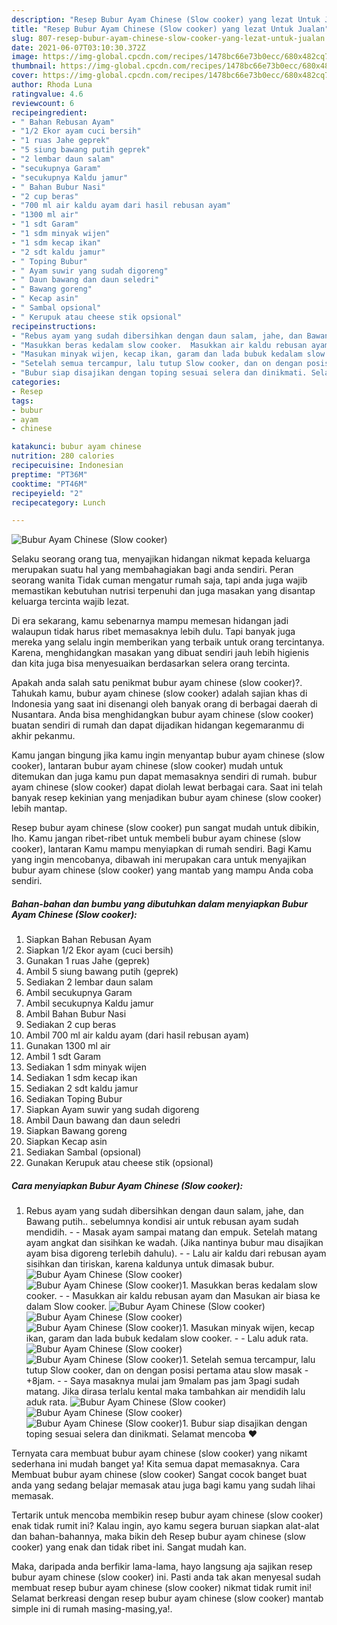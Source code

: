 ```yaml
---
description: "Resep Bubur Ayam Chinese (Slow cooker) yang lezat Untuk Jualan"
title: "Resep Bubur Ayam Chinese (Slow cooker) yang lezat Untuk Jualan"
slug: 807-resep-bubur-ayam-chinese-slow-cooker-yang-lezat-untuk-jualan
date: 2021-06-07T03:10:30.372Z
image: https://img-global.cpcdn.com/recipes/1478bc66e73b0ecc/680x482cq70/bubur-ayam-chinese-slow-cooker-foto-resep-utama.jpg
thumbnail: https://img-global.cpcdn.com/recipes/1478bc66e73b0ecc/680x482cq70/bubur-ayam-chinese-slow-cooker-foto-resep-utama.jpg
cover: https://img-global.cpcdn.com/recipes/1478bc66e73b0ecc/680x482cq70/bubur-ayam-chinese-slow-cooker-foto-resep-utama.jpg
author: Rhoda Luna
ratingvalue: 4.6
reviewcount: 6
recipeingredient:
- " Bahan Rebusan Ayam"
- "1/2 Ekor ayam cuci bersih"
- "1 ruas Jahe geprek"
- "5 siung bawang putih geprek"
- "2 lembar daun salam"
- "secukupnya Garam"
- "secukupnya Kaldu jamur"
- " Bahan Bubur Nasi"
- "2 cup beras"
- "700 ml air kaldu ayam dari hasil rebusan ayam"
- "1300 ml air"
- "1 sdt Garam"
- "1 sdm minyak wijen"
- "1 sdm kecap ikan"
- "2 sdt kaldu jamur"
- " Toping Bubur"
- " Ayam suwir yang sudah digoreng"
- " Daun bawang dan daun seledri"
- " Bawang goreng"
- " Kecap asin"
- " Sambal opsional"
- " Kerupuk atau cheese stik opsional"
recipeinstructions:
- "Rebus ayam yang sudah dibersihkan dengan daun salam, jahe, dan Bawang putih.. sebelumnya kondisi air untuk rebusan ayam sudah mendidih.  Masak ayam sampai matang dan empuk. Setelah matang ayam angkat dan sisihkan ke wadah. (Jika nantinya bubur mau disajikan ayam bisa digoreng terlebih dahulu).  Lalu air kaldu dari rebusan ayam sisihkan dan tiriskan, karena kaldunya untuk dimasak bubur."
- "Masukkan beras kedalam slow cooker.  Masukkan air kaldu rebusan ayam dan Masukan air biasa ke dalam Slow cooker."
- "Masukan minyak wijen, kecap ikan, garam dan lada bubuk kedalam slow cooker.  Lalu aduk rata."
- "Setelah semua tercampur, lalu tutup Slow cooker, dan on dengan posisi pertama atau slow masak -+8jam.  Saya masaknya mulai jam 9malam pas jam 3pagi sudah matang. Jika dirasa terlalu kental maka tambahkan air mendidih lalu aduk rata."
- "Bubur siap disajikan dengan toping sesuai selera dan dinikmati. Selamat mencoba ❤️"
categories:
- Resep
tags:
- bubur
- ayam
- chinese

katakunci: bubur ayam chinese 
nutrition: 280 calories
recipecuisine: Indonesian
preptime: "PT36M"
cooktime: "PT46M"
recipeyield: "2"
recipecategory: Lunch

---
```



![Bubur Ayam Chinese (Slow cooker)](https://img-global.cpcdn.com/recipes/1478bc66e73b0ecc/680x482cq70/bubur-ayam-chinese-slow-cooker-foto-resep-utama.jpg)

Selaku seorang orang tua, menyajikan hidangan nikmat kepada keluarga merupakan suatu hal yang membahagiakan bagi anda sendiri. Peran seorang  wanita Tidak cuman mengatur rumah saja, tapi anda juga wajib memastikan kebutuhan nutrisi terpenuhi dan juga masakan yang disantap keluarga tercinta wajib lezat.

Di era  sekarang, kamu sebenarnya mampu memesan hidangan jadi walaupun tidak harus ribet memasaknya lebih dulu. Tapi banyak juga mereka yang selalu ingin memberikan yang terbaik untuk orang tercintanya. Karena, menghidangkan masakan yang dibuat sendiri jauh lebih higienis dan kita juga bisa menyesuaikan berdasarkan selera orang tercinta. 



Apakah anda salah satu penikmat bubur ayam chinese (slow cooker)?. Tahukah kamu, bubur ayam chinese (slow cooker) adalah sajian khas di Indonesia yang saat ini disenangi oleh banyak orang di berbagai daerah di Nusantara. Anda bisa menghidangkan bubur ayam chinese (slow cooker) buatan sendiri di rumah dan dapat dijadikan hidangan kegemaranmu di akhir pekanmu.

Kamu jangan bingung jika kamu ingin menyantap bubur ayam chinese (slow cooker), lantaran bubur ayam chinese (slow cooker) mudah untuk ditemukan dan juga kamu pun dapat memasaknya sendiri di rumah. bubur ayam chinese (slow cooker) dapat diolah lewat berbagai cara. Saat ini telah banyak resep kekinian yang menjadikan bubur ayam chinese (slow cooker) lebih mantap.

Resep bubur ayam chinese (slow cooker) pun sangat mudah untuk dibikin, lho. Kamu jangan ribet-ribet untuk membeli bubur ayam chinese (slow cooker), lantaran Kamu mampu menyiapkan di rumah sendiri. Bagi Kamu yang ingin mencobanya, dibawah ini merupakan cara untuk menyajikan bubur ayam chinese (slow cooker) yang mantab yang mampu Anda coba sendiri.

<!--inarticleads1-->

##### Bahan-bahan dan bumbu yang dibutuhkan dalam menyiapkan Bubur Ayam Chinese (Slow cooker):

1. Siapkan  Bahan Rebusan Ayam
1. Siapkan 1/2 Ekor ayam (cuci bersih)
1. Gunakan 1 ruas Jahe (geprek)
1. Ambil 5 siung bawang putih (geprek)
1. Sediakan 2 lembar daun salam
1. Ambil secukupnya Garam
1. Ambil secukupnya Kaldu jamur
1. Ambil  Bahan Bubur Nasi
1. Sediakan 2 cup beras
1. Ambil 700 ml air kaldu ayam (dari hasil rebusan ayam)
1. Gunakan 1300 ml air
1. Ambil 1 sdt Garam
1. Sediakan 1 sdm minyak wijen
1. Sediakan 1 sdm kecap ikan
1. Sediakan 2 sdt kaldu jamur
1. Sediakan  Toping Bubur
1. Siapkan  Ayam suwir yang sudah digoreng
1. Ambil  Daun bawang dan daun seledri
1. Siapkan  Bawang goreng
1. Siapkan  Kecap asin
1. Sediakan  Sambal (opsional)
1. Gunakan  Kerupuk atau cheese stik (opsional)




<!--inarticleads2-->

##### Cara menyiapkan Bubur Ayam Chinese (Slow cooker):

1. Rebus ayam yang sudah dibersihkan dengan daun salam, jahe, dan Bawang putih.. sebelumnya kondisi air untuk rebusan ayam sudah mendidih. -  - Masak ayam sampai matang dan empuk. Setelah matang ayam angkat dan sisihkan ke wadah. (Jika nantinya bubur mau disajikan ayam bisa digoreng terlebih dahulu). -  - Lalu air kaldu dari rebusan ayam sisihkan dan tiriskan, karena kaldunya untuk dimasak bubur.
<img src="//assets-global.cpcdn.com/assets/icons/button_play-2c75c40dde080a61004c1f40b05d8f140eaff45d7e9e6481dc71c63d2e7c4909.png" alt="Bubur Ayam Chinese (Slow cooker)"><img src="//assets-global.cpcdn.com/assets/icons/button_play-2c75c40dde080a61004c1f40b05d8f140eaff45d7e9e6481dc71c63d2e7c4909.png" alt="Bubur Ayam Chinese (Slow cooker)">1. Masukkan beras kedalam slow cooker. -  - Masukkan air kaldu rebusan ayam dan Masukan air biasa ke dalam Slow cooker.
<img src="//assets-global.cpcdn.com/assets/icons/button_play-2c75c40dde080a61004c1f40b05d8f140eaff45d7e9e6481dc71c63d2e7c4909.png" alt="Bubur Ayam Chinese (Slow cooker)"><img src="//assets-global.cpcdn.com/assets/icons/button_play-2c75c40dde080a61004c1f40b05d8f140eaff45d7e9e6481dc71c63d2e7c4909.png" alt="Bubur Ayam Chinese (Slow cooker)"><img src="//assets-global.cpcdn.com/assets/icons/button_play-2c75c40dde080a61004c1f40b05d8f140eaff45d7e9e6481dc71c63d2e7c4909.png" alt="Bubur Ayam Chinese (Slow cooker)">1. Masukan minyak wijen, kecap ikan, garam dan lada bubuk kedalam slow cooker. -  - Lalu aduk rata.
<img src="//assets-global.cpcdn.com/assets/icons/button_play-2c75c40dde080a61004c1f40b05d8f140eaff45d7e9e6481dc71c63d2e7c4909.png" alt="Bubur Ayam Chinese (Slow cooker)"><img src="//assets-global.cpcdn.com/assets/icons/button_play-2c75c40dde080a61004c1f40b05d8f140eaff45d7e9e6481dc71c63d2e7c4909.png" alt="Bubur Ayam Chinese (Slow cooker)">1. Setelah semua tercampur, lalu tutup Slow cooker, dan on dengan posisi pertama atau slow masak -+8jam. -  - Saya masaknya mulai jam 9malam pas jam 3pagi sudah matang. Jika dirasa terlalu kental maka tambahkan air mendidih lalu aduk rata.
<img src="//assets-global.cpcdn.com/assets/icons/button_play-2c75c40dde080a61004c1f40b05d8f140eaff45d7e9e6481dc71c63d2e7c4909.png" alt="Bubur Ayam Chinese (Slow cooker)"><img src="//assets-global.cpcdn.com/assets/icons/button_play-2c75c40dde080a61004c1f40b05d8f140eaff45d7e9e6481dc71c63d2e7c4909.png" alt="Bubur Ayam Chinese (Slow cooker)"><img src="//assets-global.cpcdn.com/assets/icons/button_play-2c75c40dde080a61004c1f40b05d8f140eaff45d7e9e6481dc71c63d2e7c4909.png" alt="Bubur Ayam Chinese (Slow cooker)">1. Bubur siap disajikan dengan toping sesuai selera dan dinikmati. Selamat mencoba ❤️




Ternyata cara membuat bubur ayam chinese (slow cooker) yang nikamt sederhana ini mudah banget ya! Kita semua dapat memasaknya. Cara Membuat bubur ayam chinese (slow cooker) Sangat cocok banget buat anda yang sedang belajar memasak atau juga bagi kamu yang sudah lihai memasak.

Tertarik untuk mencoba membikin resep bubur ayam chinese (slow cooker) enak tidak rumit ini? Kalau ingin, ayo kamu segera buruan siapkan alat-alat dan bahan-bahannya, maka bikin deh Resep bubur ayam chinese (slow cooker) yang enak dan tidak ribet ini. Sangat mudah kan. 

Maka, daripada anda berfikir lama-lama, hayo langsung aja sajikan resep bubur ayam chinese (slow cooker) ini. Pasti anda tak akan menyesal sudah membuat resep bubur ayam chinese (slow cooker) nikmat tidak rumit ini! Selamat berkreasi dengan resep bubur ayam chinese (slow cooker) mantab simple ini di rumah masing-masing,ya!.

